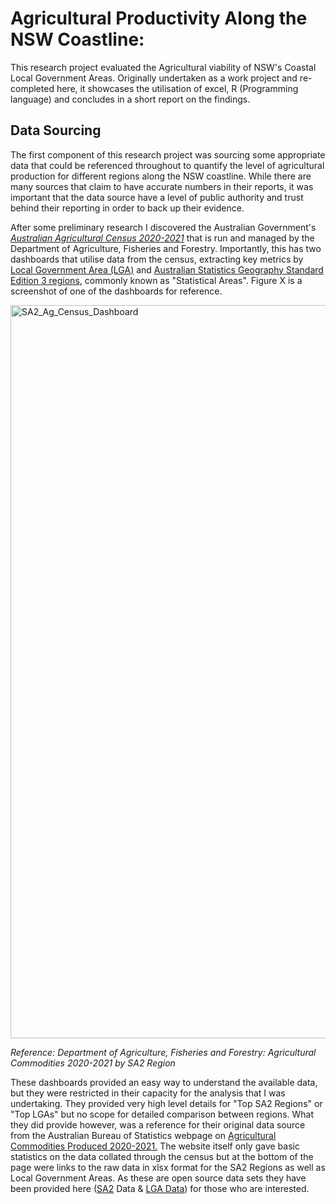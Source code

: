 # Agricultural Productivity Along the NSW Coastline:
This research project evaluated the Agricultural viability of NSW's Coastal Local Government Areas. Originally undertaken as a work project and re-completed here, it showcases the utilisation of excel, R (Programming language) and concludes in a short report on the findings.

## Data Sourcing
The first component of this research project was sourcing some appropriate data that could be referenced throughout to quantify the level of agricultural production for different regions along the NSW coastline. While there are many sources that claim to have accurate numbers in their reports, it was important that the data source have a level of public authority and trust behind their reporting in order to back up their evidence.

After some preliminary research I discovered the Australian Government's [*Australian Agricultural Census 2020-2021*](https://www.agriculture.gov.au/abares/aclump/land-use/agriculture-census-dashboards) that is run and managed by the Department of Agriculture, Fisheries and Forestry. Importantly, this has two dashboards that utilise data from the census, extracting  key metrics by [Local Government Area (LGA)](https://www.agriculture.gov.au/abares/aclump/land-use/agriculture-census-dashboards-lga) and [Australian Statistics Geography Standard Edition 3 regions](https://www.agriculture.gov.au/abares/aclump/land-use/agriculture-census-dashboards-sa2), commonly known as "Statistical Areas". Figure X is a screenshot of one of the dashboards for reference.

<img width="1173" alt="SA2_Ag_Census_Dashboard" src="https://github.com/HarryLloyd231196/Gross_Agricultural_Value/assets/142588638/b6aacb0d-7e5e-4853-8f3c-1b6bddd62200">

*Reference: Department of Agriculture, Fisheries and Forestry: Agricultural Commodities 2020-2021 by SA2 Region*

These dashboards provided an easy way to understand the available data, but they were restricted in their capacity for the analysis that I was undertaking. They provided very high level details for "Top SA2 Regions" or "Top LGAs" but no scope for detailed comparison between regions. What they did provide however, was a reference for their original data source from the Australian Bureau of Statistics webpage on [Agricultural Commodities Produced 2020-2021.](https://www.abs.gov.au/statistics/industry/agriculture/value-agricultural-commodities-produced-australia/2020-21) The website itself only gave basic statistics on the data collated through the census but at the bottom of the page were links to the raw data in xlsx format for the SA2 Regions as well as Local Government Areas. As these are open source data sets they have been provided here ([SA2]([VACP_SA2_2020-21.xlsx](https://github.com/HarryLloyd231196/Gross_Agricultural_Value/files/12817707/VACP_SA2_2020-21.xlsx)
) Data & [LGA Data]([VACP_LGA_2020-21.xlsx](https://github.com/HarryLloyd231196/Gross_Agricultural_Value/files/12817712/VACP_LGA_2020-21.xlsx)
)) for those who are interested.

